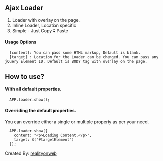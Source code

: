 ## Ajax Loader

1. Loader with overlay on the page. 
2. Inline Loader, Location specific
3. Simple - Just Copy & Paste

#### Usage Options
```
  [content]: You can pass some HTML markup, Default is blank.
  [target] : Location for the Loader can be changed. You can pass any jQuery Element ID. Default is BODY tag with overlay on the page.
```

## How to use?

#### With all default properties.
```
  APP.loader.show();
```


#### Overriding the default properties.
You can override either a single or multiple property as per your need.
```
  APP.loader.show({
    content: "<p>Loading Content.</p>",
    target: $("#targetElement")
  });
```

Created By: [realityonweb](http://realityonweb.com/)